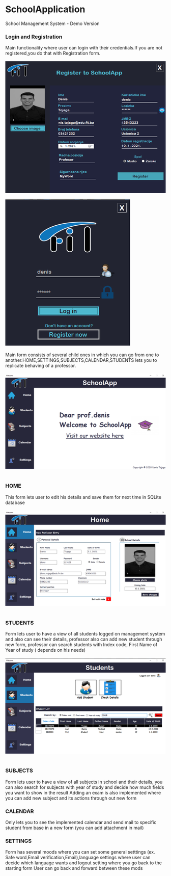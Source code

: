 # SchoolApplication
 

School Management System - Demo Version

### Login and Registration
Main functionality where user can login with their credentials.If you are not registered,you do that with Registration form.
</br></br>
![](AppImages/slika1.png)
</br></br>
![](AppImages/slika2.png)
</br></br>
Main form consists of several child ones in which you can go from one to another.HOME,SETTINGS,SUBJECTS,CALENDAR,STUDENTS lets you to replicate behaving of a professor.
</br></br>
![](AppImages/slika3.png)
</br></br>

### HOME
This form lets user to edit his details and save them for next time in SQLite database
</br></br>
![](AppImages/slika4.png)
</br></br>

### STUDENTS
Form lets user to have a view of all students logged on management system and also can see their details, professor also can add new student through new form,
professor can search students with Index code, First Name of Year of study ( depends on his needs) 
</br></br>
![](AppImages/slika5.png)
</br></br>


### SUBJECTS 
Form lets user to have a view of all subjects in school and their details, you can also search for subjects with year of study and decide how much fields you want
to show in the result
Adding an exam is also implemented where you can add new subject and its actions through out new form
### CALENDAR 
Only lets you to see the implemented calendar and send mail to specific student from base in a new form (you can add attachment in mail)
### SETTINGS 
Form has several moods where you can set some general setttings (ex. Safe word,Email verification,Email),language settings where user can decide which language wants
and logout setting where you go back to the starting form
User can go back and forward between these mods
</br></br>
